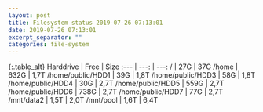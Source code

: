 ```yaml
---
layout: post
title: Filesystem status 2019-07-26 07:13:01
date: 2019-07-26 07:13:01
excerpt_separator: ""
categories: file-system
---
```

{:.table_alt}
Harddrive | Free | Size
:--- | ---: | ---:
/ | 27G | 37G
/home | 632G | 1,7T
/home/public/HDD1 | 39G | 1,8T
/home/public/HDD3 | 58G | 1,8T
/home/public/HDD4 | 30G | 2,7T
/home/public/HDD5 | 559G | 2,7T
/home/public/HDD6 | 738G | 2,7T
/home/public/HDD7 | 77G | 2,7T
/mnt/data2 | 1,5T | 2,0T
/mnt/pool | 1,6T | 6,4T
